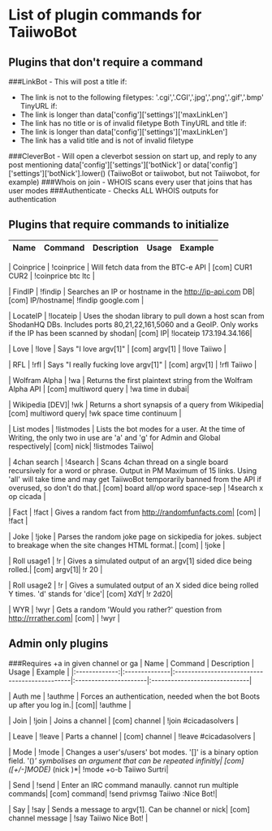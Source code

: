 List of plugin commands for TaiiwoBot
=====================================

Plugins that don't require a command
------------------------------------

###LinkBot - This will post a title if:
- The link is not to the following filetypes: '.cgi','.CGI','.jpg','.png','.gif','.bmp'
TinyURL if:
- The link is longer than data['config']['settings']['maxLinkLen']
- The link has no title or is of invalid filetype
Both TinyURL and title if:
- The link is longer than data['config']['settings']['maxLinkLen']
- The link has a valid title and is not of invalid filetype

###CleverBot - Will open a cleverbot session on start up, and reply to any post mentioning
data['config']['settings']['botNick'] or data['config']['settings']['botNick'].lower()
(TaiiwoBot or taiiwobot, but not Taiiwobot, for example)
###Whois on join - WHOIS scans every user that joins that has user modes
###Authenticate - Checks ALL WHOIS outputs for authentication

Plugins that require commands to initialize
-------------------------------------------

| Name    	| Command	| Description					| Usage			| Example 			|
|:-------------:|:------------- |:--------------------------------------------- |:----------------------|:----------------------------- |

| Coinprice	| !coinprice	| Will fetch data from the BTC-e API		| [com] CUR1 CUR2	| !coinprice btc ltc		|

| FindIP	| !findip	| Searches an IP or hostname in the http://ip-api.com DB| [com] IP/hostname| !findip google.com		|

| LocateIP	| !locateip	| Uses the shodan library to  pull down a host scan from ShodanHQ DBs. Includes ports 80,21,22,161,5060 and a GeoIP. Only works if the IP has been scanned by shodan| [com] IP| !locateip 173.194.34.166|

| Love 		| !love		| Says "I love argv[1]"				| [com] argv[1]		| !love Taiiwo			|

| RFL		| !rfl		| Says "I really fucking love argv[1]"		| [com] argv[1]		| !rfl Taiiwo			|

| Wolfram Alpha	| !wa		| Returns the first plaintext string from the Wolfram Alpha API	| [com] multiword query	| !wa time in dubai|

| Wikipedia [DEV]| !wk		| Returns a short synapsis of a query from Wikipedia| [com] multiword query| !wk space time continuum	|

| List modes	| !listmodes	| Lists the bot modes for a user. At the time of Writing, the only two in use are 'a' and 'g' for Admin and Global respectively| [com] nick| !listmodes Taiiwo|

| 4chan search	| !4search	| Scans 4chan thread on a single board recursively for a word or phrase. Output in PM Maximum of 15 links. Using 'all' will take time and may get TaiiwoBot temporarily banned from the API if overused, so don't do that.| [com] board all/op word space-sep | !4search x op cicada |

| Fact		| !fact		| Gives a random fact from http://randomfunfacts.com| [com]		| !fact				|

| Joke		| !joke		| Parses the random joke page on sickipedia for jokes. subject to breakage when the site changes HTML format.| [com] | !joke	|

| Roll usage1	| !r		| Gives a simulated output of an argv[1] sided dice being rolled.| [com] argv[1]| !r 20			|

| Roll usage2	| !r		| Gives a sumulated output of an X sided dice being rolled Y times. 'd' stands for 'dice'| [com] XdY| !r 2d20|

| WYR	    	| !wyr		| Gets a random 'Would you rather?' question from http://rrrather.com| [com] | !wyr			|

Admin only plugins
------------------
###Requires +a in given channel or ga
| Name		| Command	| Description					| Usage			| Example 			|
|:-------------:|:--------------|:----------------------------------------------|:----------------------|:------------------------------|

| Auth me	| !authme	| Forces an authentication, needed when the bot Boots up after you log in.| [com]| !authme		|

| Join		| !join		| Joins a channel				| [com] channel		| !join #cicadasolvers		|

| Leave		| !leave	| Parts a channel				| [com] channel		| !leave #cicadasolvers		|

| Mode		| !mode		| Changes a user's/users' bot modes. '[]' is a binary option field. '()*' symbolises an argument that can be repeated infinitly| [com] ([+/-]MODE)* (nick )*| !mode +o-b Taiiwo Surtri|

| Send		| !send		| Enter an IRC command manaully. cannot run multiple commands| [com] command| !send privmsg Taiiwo :Nice Bot!|

| Say		| !say		| Sends a message to argv[1]. Can be channel or nick| [com] channel message | !say Taiiwo Nice Bot!	|
